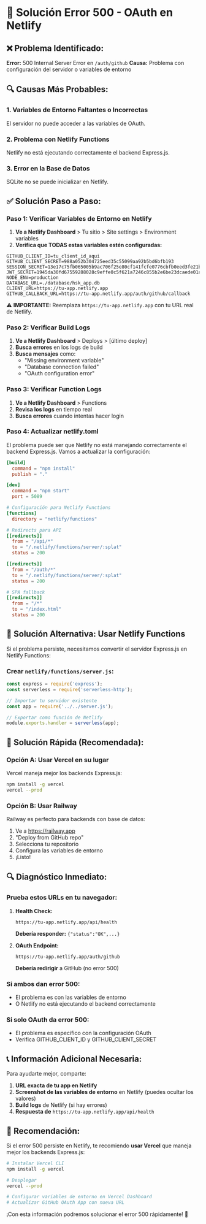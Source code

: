 # 🚨 Solución Error 500 - OAuth en Netlify

## ❌ Problema Identificado:
**Error:** 500 Internal Server Error en `/auth/github`
**Causa:** Problema con configuración del servidor o variables de entorno

## 🔍 Causas Más Probables:

### 1. Variables de Entorno Faltantes o Incorrectas
El servidor no puede acceder a las variables de OAuth.

### 2. Problema con Netlify Functions
Netlify no está ejecutando correctamente el backend Express.js.

### 3. Error en la Base de Datos
SQLite no se puede inicializar en Netlify.

## ✅ Solución Paso a Paso:

### Paso 1: Verificar Variables de Entorno en Netlify

1. **Ve a Netlify Dashboard** > Tu sitio > Site settings > Environment variables
2. **Verifica que TODAS estas variables estén configuradas:**

```env
GITHUB_CLIENT_ID=tu_client_id_aqui
GITHUB_CLIENT_SECRET=988a052b304725eed35c55099aa92b5bd6bfb193
SESSION_SECRET=13e17c75fb065005b9ac706f25e80cf141fcfe0776cbfb0eed3fe21b1fe607c2
JWT_SECRET=1945da30fd67559288028c9effe0c5f621a7246c855b2e6be23dcaede01a35b6
NODE_ENV=production
DATABASE_URL=./database/hsk_app.db
CLIENT_URL=https://tu-app.netlify.app
GITHUB_CALLBACK_URL=https://tu-app.netlify.app/auth/github/callback
```

⚠️ **IMPORTANTE:** Reemplaza `https://tu-app.netlify.app` con tu URL real de Netlify.

### Paso 2: Verificar Build Logs

1. **Ve a Netlify Dashboard** > Deploys > [último deploy]
2. **Busca errores** en los logs de build
3. **Busca mensajes** como:
   - "Missing environment variable"
   - "Database connection failed"
   - "OAuth configuration error"

### Paso 3: Verificar Function Logs

1. **Ve a Netlify Dashboard** > Functions
2. **Revisa los logs** en tiempo real
3. **Busca errores** cuando intentas hacer login

### Paso 4: Actualizar netlify.toml

El problema puede ser que Netlify no está manejando correctamente el backend Express.js. Vamos a actualizar la configuración:

```toml
[build]
  command = "npm install"
  publish = "."

[dev]
  command = "npm start"
  port = 5089

# Configuración para Netlify Functions
[functions]
  directory = "netlify/functions"

# Redirects para API
[[redirects]]
  from = "/api/*"
  to = "/.netlify/functions/server/:splat"
  status = 200

[[redirects]]
  from = "/auth/*"
  to = "/.netlify/functions/server/:splat"
  status = 200

# SPA fallback
[[redirects]]
  from = "/*"
  to = "/index.html"
  status = 200
```

## 🔧 Solución Alternativa: Usar Netlify Functions

Si el problema persiste, necesitamos convertir el servidor Express.js en Netlify Functions:

### Crear `netlify/functions/server.js`:

```javascript
const express = require('express');
const serverless = require('serverless-http');

// Importar tu servidor existente
const app = require('../../server.js');

// Exportar como función de Netlify
module.exports.handler = serverless(app);
```

## 🚀 Solución Rápida (Recomendada):

### Opción A: Usar Vercel en su lugar
Vercel maneja mejor los backends Express.js:

```bash
npm install -g vercel
vercel --prod
```

### Opción B: Usar Railway
Railway es perfecto para backends con base de datos:

1. Ve a https://railway.app
2. "Deploy from GitHub repo"
3. Selecciona tu repositorio
4. Configura las variables de entorno
5. ¡Listo!

## 🔍 Diagnóstico Inmediato:

### Prueba estos URLs en tu navegador:

1. **Health Check:**
   ```
   https://tu-app.netlify.app/api/health
   ```
   **Debería responder:** `{"status":"OK",...}`

2. **OAuth Endpoint:**
   ```
   https://tu-app.netlify.app/auth/github
   ```
   **Debería redirigir** a GitHub (no error 500)

### Si ambos dan error 500:
- El problema es con las variables de entorno
- O Netlify no está ejecutando el backend correctamente

### Si solo OAuth da error 500:
- El problema es específico con la configuración OAuth
- Verifica GITHUB_CLIENT_ID y GITHUB_CLIENT_SECRET

## 📞 Información Adicional Necesaria:

Para ayudarte mejor, comparte:

1. **URL exacta de tu app en Netlify**
2. **Screenshot de las variables de entorno** en Netlify (puedes ocultar los valores)
3. **Build logs** de Netlify (si hay errores)
4. **Respuesta de** `https://tu-app.netlify.app/api/health`

## 🎯 Recomendación:

Si el error 500 persiste en Netlify, te recomiendo **usar Vercel** que maneja mejor los backends Express.js:

```bash
# Instalar Vercel CLI
npm install -g vercel

# Desplegar
vercel --prod

# Configurar variables de entorno en Vercel Dashboard
# Actualizar GitHub OAuth App con nueva URL
```

¡Con esta información podremos solucionar el error 500 rápidamente! 🚀

